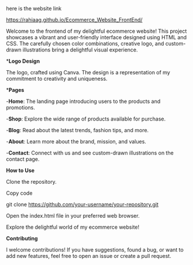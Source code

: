 here is the website link

https://rahiaag.github.io/Ecommerce_Website_FrontEnd/

Welcome to the frontend of my delightful ecommerce website! This project showcases a vibrant and user-friendly interface designed using HTML and CSS. The carefully chosen color combinations, creative logo, and custom-drawn illustrations bring a delightful visual experience.

***Logo Design**

The logo, crafted using Canva. The design is a representation of my commitment to creativity and uniqueness.


***Pages**

-**Home**: The landing page introducing users to the products and promotions.

-**Shop**: Explore the wide range of products available for purchase.

-**Blog**: Read about the latest trends, fashion tips, and more.

-**About**: Learn more about the brand, mission, and values.

-**Contact**: Connect with us and see custom-drawn illustrations on the contact page.

**How to Use**

Clone the repository.

Copy code

git clone https://github.com/your-username/your-repository.git

Open the index.html file in your preferred web browser.

Explore the delightful world of my ecommerce website!

**Contributing**

I welcome contributions! If you have suggestions, found a bug, or want to add new features, feel free to open an issue or create a pull request.
